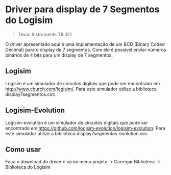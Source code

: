 # Driver para display de 7 Segmentos do Logisim
> Texas Instruments TIL321

O driver apresentado aqui é uma implementação de um BCD (Binary Coded Decimal) para o display de 7 segmentos. Com ele é possível enviar números binários de 4 bits para um display de 7 segmentos.

## Logisim

Logisim é um simulador de circuitos digitais que pode ser encontrado em http://www.cburch.com/logisim/.
Para este simulador utilize a biblioteca display7segmentos.circ

## Logisim-Evolution

Logisim-evolution é um simulador de circuitos digitais que pode ser encontrado em https://github.com/logisim-evolution/logisim-evolution.
Para este simulador utilize a biblioteca display7segmentos-evolution.circ

## Como usar

Faça o download do driver e vá no menu projeto -> Carregar Biblioteca -> Biblioteca do Logisim


